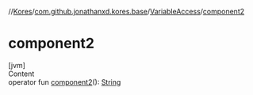 //[Kores](../../index.md)/[com.github.jonathanxd.kores.base](../index.md)/[VariableAccess](index.md)/[component2](component2.md)



# component2  
[jvm]  
Content  
operator fun [component2](component2.md)(): [String](https://kotlinlang.org/api/latest/jvm/stdlib/kotlin/-string/index.html)  




